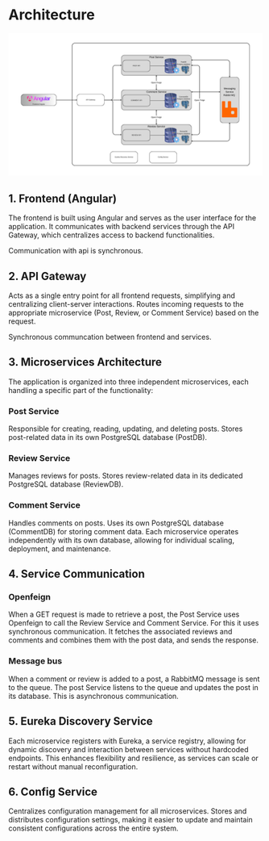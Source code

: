 # Architecture

![alt text](Architecture.png)

## 1. Frontend (Angular)
The frontend is built using Angular and serves as the user interface for the application.
It communicates with backend services through the API Gateway, which centralizes access to backend functionalities.

Communication with api is synchronous.
## 2. API Gateway
Acts as a single entry point for all frontend requests, simplifying and centralizing client-server interactions.
Routes incoming requests to the appropriate microservice (Post, Review, or Comment Service) based on the request.

Synchronous communcation between frontend and services.
## 3. Microservices Architecture
The application is organized into three independent microservices, each handling a specific part of the functionality:
### Post Service
Responsible for creating, reading, updating, and deleting posts.
Stores post-related data in its own PostgreSQL database (PostDB).
### Review Service
Manages reviews for posts.
Stores review-related data in its dedicated PostgreSQL database (ReviewDB).
### Comment Service
Handles comments on posts.
Uses its own PostgreSQL database (CommentDB) for storing comment data.
Each microservice operates independently with its own database, allowing for individual scaling, deployment, and maintenance.
## 4. Service Communication
### Openfeign
When a GET request is made to retrieve a post, the Post Service uses Openfeign to call the Review Service and Comment Service. For this it uses synchronous communication. It fetches the associated reviews and comments and combines them with the post data, and sends the response.
### Message bus
When a comment or review is added to a post, a RabbitMQ message is sent to the queue. The post Service listens to the queue and updates the post in its database. This is asynchronous communication.
## 5. Eureka Discovery Service
Each microservice registers with Eureka, a service registry, allowing for dynamic discovery and interaction between services without hardcoded endpoints.
This enhances flexibility and resilience, as services can scale or restart without manual reconfiguration.
## 6. Config Service
Centralizes configuration management for all microservices.
Stores and distributes configuration settings, making it easier to update and maintain consistent configurations across the entire system.